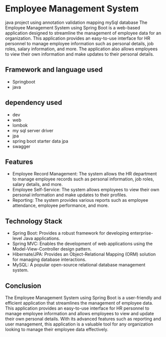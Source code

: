 # Employee Management System
java project using annotation validation mapping   mySql database
The Employee Management System using Spring Boot is a web-based application designed to streamline the management of employee data for an organization. This application provides an easy-to-use interface for HR personnel to manage employee information such as personal details, job roles, salary information, and more. The application also allows employees to view their own information and make updates to their personal details.

## Framework and language used
* Springboot
* java

## dependency used
 * dev
 * web
 * lombok
 * my sql  server driver
 * jpa
 * spring boot starter data jpa 
 * swagger

## Features
 * Employee Record Management: The system allows the HR department to manage employee records such as personal information, job roles, salary details, and more.
 * Employee Self-Service: The system allows employees to view their own personal information and make updates to their profiles.
 * Reporting: The system provides various reports such as employee attendance, employee performance, and more.

## Technology Stack
 * Spring Boot: Provides a robust framework for developing enterprise-level Java applications.
 * Spring MVC: Enables the development of web applications using the Model-View-Controller design pattern.
 * Hibernate/JPA: Provides an Object-Relational Mapping (ORM) solution for managing database interactions.
 * MySQL: A popular open-source relational database management system.

## Conclusion
 The Employee Management System using Spring Boot is a user-friendly and efficient application that streamlines the management of employee data. This application provides an easy-to-use interface for HR personnel to manage employee information and allows employees to view and update their own personal details. With its advanced features such as reporting and user management, this application is a valuable tool for any organization looking to manage their employee data effectively.
 





